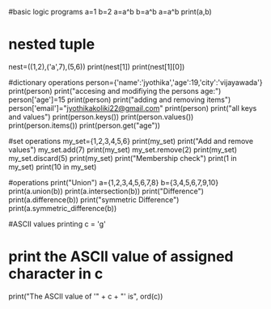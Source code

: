 
#basic logic programs
a=1
b=2
a=a^b
b=a^b
a=a^b
print(a,b)


# nested tuple
nest=((1,2),('a',7),(5,6))
print(nest[1])
print(nest[1][0])

#dictionary operations
person={'name':'jyothika','age':19,'city':'vijayawada'}
print(person)
print("accesing and modifiying the persons age:")
person['age']=15
print(person)
print("adding and removing items")
person['email']="jyothikakoliki22@gmail.com"
print(person)
print("all keys and values")
print(person.keys())
print(person.values())
print(person.items())
print(person.get("age"))


#set operations
my_set={1,2,3,4,5,6}
print(my_set)
print("Add and remove values")
my_set.add(7)
print(my_set)
my_set.remove(2)
print(my_set)
my_set.discard(5)
print(my_set)
print("Membership check")
print(1 in my_set)
print(10 in my_set)


#operations
print("Union")
a={1,2,3,4,5,6,7,8}
b={3,4,5,6,7,9,10}
print(a.union(b))
print(a.intersection(b))
print("Difference")
print(a.difference(b))
print("symmetric Difference")
print(a.symmetric_difference(b))


#ASCII values printing
c = 'g'
# print the ASCII value of assigned character in c
print("The ASCII value of '" + c + "' is", ord(c))
